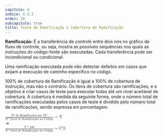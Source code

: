 ```yaml
---
capitulo: 4
indice: 4.3.2
order: 10
subcapitulo: true
title: Teste de Ramificação e Cobertura de Ramificação
---
```


<p>
    <b>Ramificação:</b> É a transferência de controle entre dois nós no gráfico de fluxo de controle, ou seja, mostra as possíveis sequências nos quais as instruções do código-fonte são executadas. Cada transferência pode ser incondicional ou condicional.
</p>

<p>Uma ramificação executada pode não detectar defeitos em casos que exijam a execução de caminho especifico no código.</p>

<p>
    100% de cobertura de Ramificação é igual a 100% de cobertura de instrução, mas não o contrário.
    Os itens de cobertura são ramificações, e o objetivo é criar casos de teste para executar todas até um nível aceitável de cobertura. A cobertura é medida da seguinte forma, onde o número total de ramificações executadas pelos casos de teste é dividido pelo número total de ramificações, sendo expressa em porcentagem.
</p>

<p>
<div class="d-flex flex-lg-row flex-md-row flex-sm-column justify-content-center">
    <div class="p-1"> 
        <math>
            <mfrac>
                <mrow>
                    <mn> Nº de Ramificações nos TC </mn>
                </mrow>
                <mn>Nº Total de Ramificações no Código</mn>
            </mfrac>
            <mo> = </mo> 
            <mn> Y </mn>
        </math>
    </div>
  <div class="p-1">
        &rarr;
  </div>
  <div class="p-1">
  <math >
        <mfrac>
            <mrow>
                <mn> Y </mn>
                <mo> *</mo>
                <mn> 100 </mn> 
            </mrow>
            <mn>Nº Total de Ramificações no Código</mn>
        </mfrac>
            <mo> = </mo> 
            <mn> C% </mn>
         </math>
  </div>
</div>
</p>
